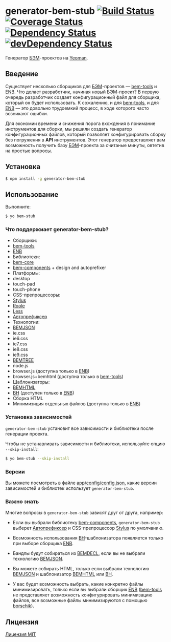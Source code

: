 # generator-bem-stub [![Build Status](https://travis-ci.org/bem/generator-bem-stub.svg)](https://travis-ci.org/bem/generator-bem-stub) [![Coverage Status](https://img.shields.io/coveralls/bem/generator-bem-stub.svg)](https://coveralls.io/r/bem/generator-bem-stub?branch=master) [![Dependency Status](https://david-dm.org/bem/generator-bem-stub.svg)](https://david-dm.org/bem/generator-bem-stub) [![devDependency Status](https://david-dm.org/bem/generator-bem-stub/dev-status.svg)](https://david-dm.org/bem/generator-bem-stub#info=devDependencies)

Генератор [БЭМ](http://ru.bem.info/)-проектов на [Yeoman](http://yeoman.io).

## Введение

Существует несколько сборщиков для [БЭМ](http://ru.bem.info/)-проектов — [bem-tools](http://ru.bem.info/tools/bem/bem-tools/) и [ENB](https://github.com/enb-make/enb). Что делает разработчик, начиная новый [БЭМ](http://ru.bem.info/)-проект? В первую очередь разработчик создает конфигурационный файл для сборщика, который он будет использовать. К сожалению, и для [bem-tools](http://ru.bem.info/tools/bem/bem-tools/), и для [ENB](https://github.com/enb-make/enb) — это довольно трудоемкий процесс, в ходе которого часто возникают ошибки.

Для экономии времени и снижения порога вхождения в понимание инструментов для сборки, мы решили создать генератор конфигурационных файлов, который позволяет конфигурировать сборку без погружения в **API** инструментов. Этот генератор предоставляет вам возможность получить базу [БЭМ](http://ru.bem.info/)-проекта за считаные минуты, овтетив на простые вопросы.

## Установка

```bash
$ npm install -g generator-bem-stub
```

## Использование

Выполните:

```bash
$ yo bem-stub
```

### Что поддержиает generator-bem-stub?

* Сборщики:
 * [bem-tools](http://ru.bem.info/tools/bem/bem-tools/)
 * [ENB](https://github.com/enb-make/enb)
* Библиотеки:
 * [bem-core](http://ru.bem.info/libs/bem-core/current/)
 * [bem-components](http://ru.bem.info/libs/bem-components/current/) + design and autoprefixer
* Платформы:
 * desktop
 * touch-pad
 * touch-phone
* CSS-препроцессоры:
 * [Stylus](https://github.com/LearnBoost/stylus)
 * [Roole](https://github.com/curvedmark/roole)
 * [Less](https://github.com/less/less.js)
* [Автопрефиксер](https://github.com/postcss/autoprefixer)
* Технологии:
 * [BEMJSON](http://ru.bem.info/technology/bemjson/current/bemjson/)
 * ie.css
 * ie6.css
 * ie7.css
 * ie8.css
 * ie9.css
 * [BEMTREE](http://ru.bem.info/technology/bemtree/current/bemtree/)
 * node.js
 * browser.js (доступна только в [ENB](https://github.com/enb-make/enb))
 * browser.js+bemhtml (доступна только в [bem-tools](http://ru.bem.info/tools/bem/bem-tools/))
* Шаблонизаторы:
 * [BEMHTML](http://ru.bem.info/technology/bemhtml/current/intro/)
 * [BH](https://github.com/enb-make/bh) (доступен только в [ENB](https://github.com/enb-make/enb))
* Сборка HTML
* Минимизиция отдельных файлов (доступна только в [ENB](https://github.com/enb-make/enb))

### Установка зависимостей

`generator-bem-stub` установит все зависимости и библиотеки после генерации проекта.

Чтобы не устанавливать зависимости и библиотеки, используйте опцию `--skip-install`:

```bash
$ yo bem-stub --skip-install
```

### Версии

Вы можете посмотреть в файле [app/config/config.json](https://github.com/bem/generator-bem-stub/blob/master/app/config/config.json#L2-L21), какие версии зависимостей и библиотек использует `generator-bem-stub`.

### Важно знать

Многие вопросы в `generator-bem-stub` зависят друг от друга, например:

* Если вы выбрали библиотеку [bem-components](http://ru.bem.info/libs/bem-components/current/), `generator-bem-stub` выберет [Автопрефиксер](https://github.com/postcss/autoprefixer) и CSS-препроцессор [Stylus](https://github.com/LearnBoost/stylus) по умолчанию.

* Возможность использования [BH](https://github.com/enb-make/bh)-шаблонизатора появляется только при выборе сборщика [ENB](https://github.com/enb-make/enb).

* Бандлы будут собираться из [BEMDECL](http://ru.bem.info/technology/bemjson/current/bemjson/), если вы не выбрали технологию [BEMJSON](http://ru.bem.info/technology/bemjson/current/bemjson/).

* Вы можете собирать HTML, только если выбрали технологию [BEMJSON](http://ru.bem.info/technology/bemjson/current/bemjson/) и шаблонизатор [BEMHTML](http://ru.bem.info/technology/bemhtml/current/intro/) или [BH](https://github.com/enb-make/bh).

* У вас будет возможность выбрать, какие конкретно файлы минимизировать, только если вы выбрали сборщик [ENB](https://github.com/enb-make/enb) ([bem-tools](http://ru.bem.info/tools/bem/bem-tools/) не представляет возможность конфигурировать минимизацию файлов, все возможные файлы минимизируются с помощью [borschik](http://ru.bem.info/tools/optimizers/borschik/)).

## Лицензия

[Лицензия MIT](https://ru.wikipedia.org/wiki/Лицензия_MIT)
